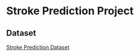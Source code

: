 # Stroke Prediction Project 



## Dataset

[Stroke Prediction Dataset](https://www.kaggle.com/fedesoriano/stroke-prediction-dataset)


